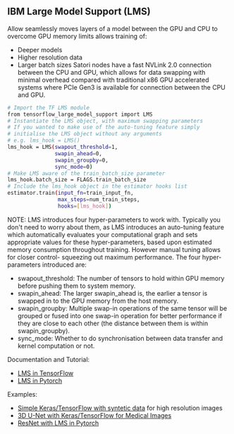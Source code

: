 ## IBM Large Model Support (LMS)

Allow seamlessly moves layers of a model between the GPU and CPU to overcome GPU memory limits allows training of:
- Deeper models
- Higher resolution data
- Larger batch sizes
Satori nodes have a fast NVLink 2.0 connection between the CPU and GPU, which allows for data swapping with minimal overhead compared with traditional x86 GPU accelerated systems where PCIe Gen3 is available for connection between the CPU and GPU.

```bash
# Import the TF LMS module
from tensorflow_large_model_support import LMS
# Instantiate the LMS object, with maximum swapping parameters 
# If you wanted to make use of the auto-tuning feature simply 
# initialise the LMS object without any arguments 
# e.g. lms_hook = LMS()
lms_hook = LMS(swapout_threshold=1,
               swapin_ahead=0,
               swapin_groupby=0,
               sync_mode=0)
# Make LMS aware of the train_batch_size parameter
lms_hook.batch_size = FLAGS.train_batch_size
# Include the lms_hook object in the estimator hooks list
estimator.train(input_fn=train_input_fn,
                max_steps=num_train_steps,
                hooks=[lms_hook])
```                

NOTE: LMS introduces four hyper-parameters to work with. Typically you don't need to worry about them, as LMS introduces an auto-tuning feature which automatically evaluates your computational graph and sets appropriate values for these hyper-parameters, based upon estimated memory consumption throughout training. However manual tuning allows for closer control- squeezing out maximum performance. The four hyper-parameters introduced are:
- swapout_threshold: The number of tensors to hold within GPU memory before pushing them to system memory.
- swapin_ahead: The larger swapin_ahead is, the earlier a tensor is swapped in to the GPU memory from the host memory.
- swapin_groupby: Multiple swap-in operations of the same tensor will be grouped or fused into one swap-in operation for better performance if they are close to each other (the distance between them is within swapin_groupby).
- sync_mode: Whether to do synchronisation between data transfer and kernel computation or not.

Documentation and Tutorial:
- [LMS in TensorFlow](https://www.ibm.com/support/knowledgecenter/SS5SF7_1.6.2/navigation/wmlce_getstarted_tflmsv2.html)
- [LMS in Pytorch](https://www.ibm.com/support/knowledgecenter/SS5SF7_1.6.2/navigation/wmlce_getstarted_pytorch.html#wmlce_getstarted_pytorch__lms_section)

Examples:
- [Simple Keras/TensorFlow with syntetic data](https://github.com/IBM/powerai/tree/master/examples/tensorflow_large_model_support/v2) for high resolution images
- [3D U-Net with Keras/TensorFlow for Medical Images](https://github.com/smatzek/3DUnetCNN)
- [ResNet with LMS in Pytorch](https://github.com/mtbrandy/pytorch/wiki/Large-Model-Support#example) 
